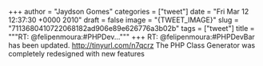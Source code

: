 
+++
author = "Jaydson Gomes"
categories = ["tweet"]
date = "Fri Mar 12 12:37:30 +0000 2010"
draft = false
image = "{TWEET_IMAGE}"
slug = "7113680410722068182ad906e89e626776a3b02b"
tags = ["tweet"]
title = """RT: @felipenmoura:#PHPDev..."""
+++
RT: @felipenmoura:#PHPDevBar has been updated. http://tinyurl.com/n7qcrz The PHP Class Generator was completely redesigned with new features
